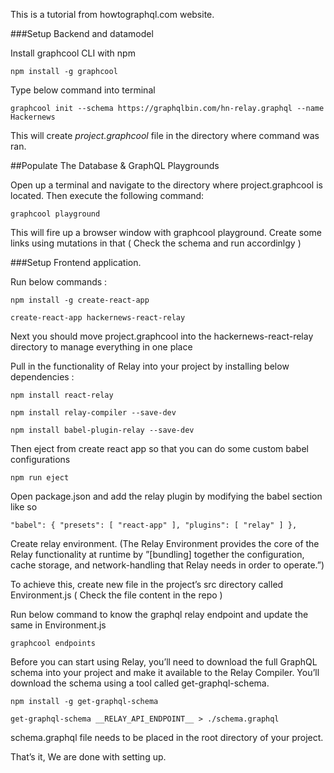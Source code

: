 This is a tutorial from howtographql.com website.

###Setup Backend and datamodel

Install graphcool CLI with npm

`npm install -g graphcool`

Type below command into terminal

`graphcool init --schema https://graphqlbin.com/hn-relay.graphql --name Hackernews`

This will create *project.graphcool* file in the directory where command was ran.

##Populate The Database & GraphQL Playgrounds


Open up a terminal and navigate to the directory where project.graphcool is located. Then execute the following command:

`graphcool playground`

This will fire up a browser window with graphcool playground. Create some links using mutations in that ( Check the schema and run accordinlgy )

###Setup Frontend application.

Run below commands :

`npm install -g create-react-app`

`create-react-app hackernews-react-relay`

Next you should move project.graphcool into the hackernews-react-relay directory to manage everything in one place

Pull in the functionality of Relay into your project by installing below dependencies : 

`npm install react-relay`

`npm install relay-compiler --save-dev`

`npm install babel-plugin-relay --save-dev`

Then eject from create react app so that you can do some custom babel configurations

`npm run eject`

Open package.json and add the relay plugin by modifying the babel section like so

`"babel": {
  "presets": [
    "react-app"
  ],
  "plugins": [
    "relay"
  ]
},`

Create relay environment. (The Relay Environment provides the core of the Relay functionality at runtime by ”[bundling] together the configuration, cache storage, and network-handling that Relay needs in order to operate.”)

To achieve this, create new file in the project’s src directory called Environment.js ( Check the file content in the repo )

Run below command to know the graphql relay endpoint and update the same in Environment.js

`graphcool endpoints`

Before you can start using Relay, you’ll need to download the full GraphQL schema into your project and make it available to the Relay Compiler.
You’ll download the schema using a tool called get-graphql-schema.

`npm install -g get-graphql-schema`

`get-graphql-schema __RELAY_API_ENDPOINT__ > ./schema.graphql`

schema.graphql file needs to be placed in the root directory of your project.

That’s it, We are done with setting up.
